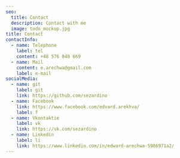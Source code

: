 ```yaml
---
seo:
  title: Contact
  description: Contact with me
  image: todo_mockup.jpg
title: Contact
contactInfo:
  - name: Telephone
    label: tel
    content: +48 576 048 669
  - name: Mail
    content: e.arechwa@gmail.com
    label: e-mail
socialMedia:
  - name: git
    label: git
    link: https://github.com/sezardino
  - name: Facebook
    link: https://www.facebook.com/edvard.arekhva/
    label: f
  - name: Vkontaktie
    label: vk
    link: https://vk.com/sezardino
  - name: Linkedin
    label: li
    link: https://www.linkedin.com/in/edward-arechwa-5986971a2/
---
```

